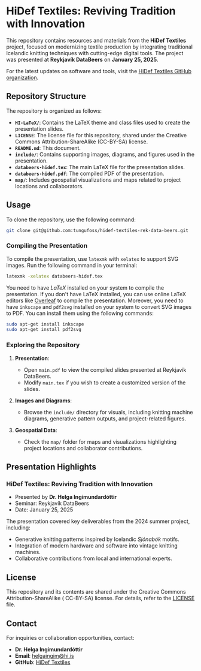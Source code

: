 # HiDef Textiles: Reviving Tradition with Innovation

This repository contains resources and materials from the **HiDef Textiles** project, focused on
modernizing textile production by integrating traditional Icelandic knitting techniques with
cutting-edge digital tools. The project was presented at **Reykjavík DataBeers** on **January 25,
2025**.

For the latest updates on software and tools, visit
the [HiDef Textiles GitHub organization](https://github.com/HiDefTextiles/).

## Repository Structure

The repository is organized as follows:

- **`HI-LaTeX/`**: Contains the LaTeX theme and class files used to create the presentation slides.
- **`LICENSE`**: The license file for this repository, shared under the Creative Commons
  Attribution-ShareAlike (CC-BY-SA) license.
- **`README.md`**: This document.
- **`include/`**: Contains supporting images, diagrams, and figures used in the presentation.
- **`databeers-hidef.tex`**: The main LaTeX file for the presentation slides.
- **`databeers-hidef.pdf`**: The compiled PDF of the presentation.
- **`map/`**: Includes geospatial visualizations and maps related to project locations and
  collaborators.

## Usage

To clone the repository, use the following command:

```bash
git clone git@github.com:tungufoss/hidef-textiles-rek-data-beers.git
```

### Compiling the Presentation

To compile the presentation, use `latexmk` with `xelatex` to support SVG images. Run the following
command in your terminal:

```bash
latexmk -xelatex databeers-hidef.tex
```

You need to have _LaTeX_ installed on your system to compile the presentation. If you don't have
LaTeX installed, you can use online LaTeX editors like [Overleaf](https://www.overleaf.com/) to
compile the presentation.
Moreover, you need to have `inkscape` and `pdf2svg` installed on your system to convert SVG images
to PDF. You can install them using the following commands:

```bash
sudo apt-get install inkscape
sudo apt-get install pdf2svg
```

### Exploring the Repository

1. **Presentation**:
    - Open `main.pdf` to view the compiled slides presented at Reykjavík DataBeers.
    - Modify `main.tex` if you wish to create a customized version of the slides.

2. **Images and Diagrams**:
    - Browse the `include/` directory for visuals, including knitting machine diagrams, generative
      pattern outputs, and project-related figures.

3. **Geospatial Data**:
    - Check the `map/` folder for maps and visualizations highlighting project locations and
      collaborator contributions.

## Presentation Highlights

### **HiDef Textiles: Reviving Tradition with Innovation**

- Presented by **Dr. Helga Ingimundardóttir**
- Seminar: Reykjavík DataBeers
- Date: January 25, 2025

The presentation covered key deliverables from the 2024 summer project, including:

- Generative knitting patterns inspired by Icelandic *Sjónabók* motifs.
- Integration of modern hardware and software into vintage knitting machines.
- Collaborative contributions from local and international experts.

## License

This repository and its contents are shared under the Creative Commons Attribution-ShareAlike (
CC-BY-SA) license. For details, refer to the [LICENSE](LICENSE) file.

## Contact

For inquiries or collaboration opportunities, contact:

- **Dr. Helga Ingimundardóttir**
- **Email**: [helgaingim@hi.is](mailto:helgaingim@hi.is)
- **GitHub**: [HiDef Textiles](https://github.com/HiDefTextiles/)

